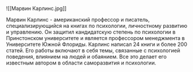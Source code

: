 ![[Марвин Карлинс.jpg]]

Марвин Карлинс - американский профессор и писатель, специализирующийся на книгах по психологии, личностному развитию и управлению. Он защитил кандидатскую степень по психологии в Принстонском университете и является профессором менеджмента в Университете Южной Флориды. Карлинс написал 24 книги и более 200 статей. Его работы включают в себя темы, связанные с психологией поведения, влиянием на людей и обаянием. Все это делает его известным автором в области саморазвития и психологии.